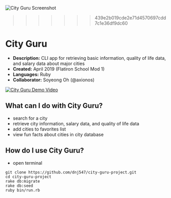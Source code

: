 ![City Guru Screenshot](https://user-images.githubusercontent.com/35350822/61997928-1a8f4980-b06e-11e9-9647-d3e52659190f.png)
>>>>>>> 439e2b019cde2e71d4570697cdd7c1e36df9dc60

# City Guru
* **Description:** CLI app for retrieving basic information, quality of life data, and salary data about major cities
* **Created:** April 2019 (Flatiron School Mod 1)
* **Languages:** Ruby
* **Collaborator:** Soyeong Oh (@axionos)

[![City Guru Demo Video](https://user-images.githubusercontent.com/35350822/61998015-30e9d500-b06f-11e9-9d40-296897a3a042.png)](https://s3.us-east-2.amazonaws.com/video.9/City_Guru.mp4)

## What can I do with City Guru?
* search for a city
* retrieve city information, salary data, and quality of life data
* add cities to favorites list
* view fun facts about cities in city database

## How do I use City Guru?
* open terminal
```
git clone https://github.com/dnj547/city-guru-project.git
cd city-guru-project
rake db:migrate
rake db:seed
ruby bin/run.rb
```
